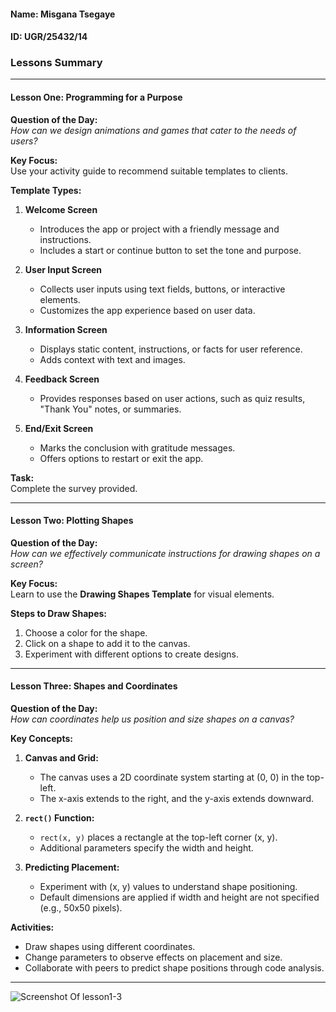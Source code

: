 #### Name: Misgana Tsegaye

#### ID: UGR/25432/14


### **Lessons Summary**

---

#### **Lesson One: Programming for a Purpose**  
**Question of the Day:**  
*How can we design animations and games that cater to the needs of users?*  

**Key Focus:**  
Use your activity guide to recommend suitable templates to clients.  

**Template Types:**  

1. **Welcome Screen**  
   - Introduces the app or project with a friendly message and instructions.  
   - Includes a start or continue button to set the tone and purpose.  

2. **User Input Screen**  
   - Collects user inputs using text fields, buttons, or interactive elements.  
   - Customizes the app experience based on user data.  

3. **Information Screen**  
   - Displays static content, instructions, or facts for user reference.  
   - Adds context with text and images.  

4. **Feedback Screen**  
   - Provides responses based on user actions, such as quiz results, "Thank You" notes, or summaries.  

5. **End/Exit Screen**  
   - Marks the conclusion with gratitude messages.  
   - Offers options to restart or exit the app.  

**Task:**  
Complete the survey provided.  

---

#### **Lesson Two: Plotting Shapes**  
**Question of the Day:**  
*How can we effectively communicate instructions for drawing shapes on a screen?*  

**Key Focus:**  
Learn to use the **Drawing Shapes Template** for visual elements.  

**Steps to Draw Shapes:**  
1. Choose a color for the shape.  
2. Click on a shape to add it to the canvas.  
3. Experiment with different options to create designs.  

---

#### **Lesson Three: Shapes and Coordinates**  
**Question of the Day:**  
*How can coordinates help us position and size shapes on a canvas?*  

**Key Concepts:**  

1. **Canvas and Grid:**  
   - The canvas uses a 2D coordinate system starting at (0, 0) in the top-left.  
   - The x-axis extends to the right, and the y-axis extends downward.  

2. **`rect()` Function:**  
   - `rect(x, y)` places a rectangle at the top-left corner (x, y).  
   - Additional parameters specify the width and height.  

3. **Predicting Placement:**  
   - Experiment with (x, y) values to understand shape positioning.  
   - Default dimensions are applied if width and height are not specified (e.g., 50x50 pixels).  

**Activities:**  
- Draw shapes using different coordinates.  
- Change parameters to observe effects on placement and size.  
- Collaborate with peers to predict shape positions through code analysis.  

--- 
![Screenshot Of lesson1-3](https://i.ibb.co/tXZ48Y1/Screenshot-2024-11-25-223954.png)

